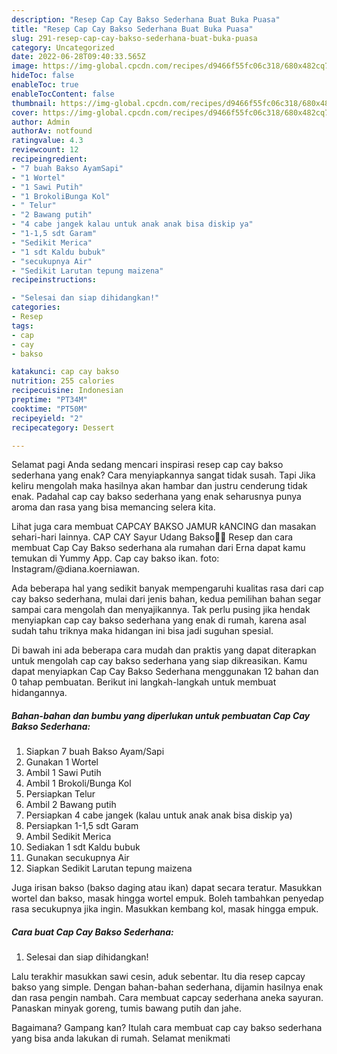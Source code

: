 ```yaml
---
description: "Resep Cap Cay Bakso Sederhana Buat Buka Puasa"
title: "Resep Cap Cay Bakso Sederhana Buat Buka Puasa"
slug: 291-resep-cap-cay-bakso-sederhana-buat-buka-puasa
category: Uncategorized
date: 2022-06-28T09:40:33.565Z
image: https://img-global.cpcdn.com/recipes/d9466f55fc06c318/680x482cq70/cap-cay-bakso-sederhana-foto-resep-utama.jpg
hideToc: false
enableToc: true
enableTocContent: false
thumbnail: https://img-global.cpcdn.com/recipes/d9466f55fc06c318/680x482cq70/cap-cay-bakso-sederhana-foto-resep-utama.jpg
cover: https://img-global.cpcdn.com/recipes/d9466f55fc06c318/680x482cq70/cap-cay-bakso-sederhana-foto-resep-utama.jpg
author: Admin
authorAv: notfound
ratingvalue: 4.3
reviewcount: 12
recipeingredient:
- "7 buah Bakso AyamSapi"
- "1 Wortel"
- "1 Sawi Putih"
- "1 BrokoliBunga Kol"
- " Telur"
- "2 Bawang putih"
- "4 cabe jangek kalau untuk anak anak bisa diskip ya"
- "1-1,5 sdt Garam"
- "Sedikit Merica"
- "1 sdt Kaldu bubuk"
- "secukupnya Air"
- "Sedikit Larutan tepung maizena"
recipeinstructions:

- "Selesai dan siap dihidangkan!"
categories:
- Resep
tags:
- cap
- cay
- bakso

katakunci: cap cay bakso 
nutrition: 255 calories
recipecuisine: Indonesian
preptime: "PT34M"
cooktime: "PT50M"
recipeyield: "2"
recipecategory: Dessert

---
```



Selamat pagi Anda sedang mencari inspirasi resep cap cay bakso sederhana yang enak? Cara menyiapkannya sangat tidak susah. Tapi Jika keliru mengolah maka hasilnya akan hambar dan justru cenderung tidak enak. Padahal cap cay bakso sederhana yang enak seharusnya punya aroma dan rasa yang bisa memancing selera kita.


Lihat juga cara membuat CAPCAY BAKSO JAMUR kANCING dan masakan sehari-hari lainnya. CAP CAY Sayur Udang Bakso👩‍🍳 Resep dan cara membuat Cap Cay Bakso sederhana ala rumahan dari Erna dapat kamu temukan di Yummy App. Cap cay bakso ikan. foto: Instagram/@diana.koerniawan.

Ada beberapa hal yang sedikit banyak mempengaruhi kualitas rasa dari cap cay bakso sederhana, mulai dari jenis bahan, kedua pemilihan bahan segar sampai cara mengolah dan menyajikannya. Tak perlu pusing jika hendak menyiapkan cap cay bakso sederhana yang enak di rumah, karena asal sudah tahu triknya maka hidangan ini bisa jadi suguhan spesial.


Di bawah ini ada beberapa cara mudah dan praktis yang dapat diterapkan untuk mengolah cap cay bakso sederhana yang siap dikreasikan. Kamu dapat menyiapkan Cap Cay Bakso Sederhana menggunakan 12 bahan dan 0 tahap pembuatan. Berikut ini langkah-langkah untuk membuat hidangannya.

<!--inarticleads1-->

##### Bahan-bahan dan bumbu yang diperlukan untuk pembuatan Cap Cay Bakso Sederhana:

1. Siapkan 7 buah Bakso Ayam/Sapi
1. Gunakan 1 Wortel
1. Ambil 1 Sawi Putih
1. Ambil 1 Brokoli/Bunga Kol
1. Persiapkan  Telur
1. Ambil 2 Bawang putih
1. Persiapkan 4 cabe jangek (kalau untuk anak anak bisa diskip ya)
1. Persiapkan 1-1,5 sdt Garam
1. Ambil Sedikit Merica
1. Sediakan 1 sdt Kaldu bubuk
1. Gunakan secukupnya Air
1. Siapkan Sedikit Larutan tepung maizena


Juga irisan bakso (bakso daging atau ikan) dapat secara teratur. Masukkan wortel dan bakso, masak hingga wortel empuk. Boleh tambahkan penyedap rasa secukupnya jika ingin. Masukkan kembang kol, masak hingga empuk. 

<!--inarticleads2-->

##### Cara buat Cap Cay Bakso Sederhana:


1. Selesai dan siap dihidangkan!

Lalu terakhir masukkan sawi cesin, aduk sebentar. Itu dia resep capcay bakso yang simple. Dengan bahan-bahan sederhana, dijamin hasilnya enak dan rasa pengin nambah. Cara membuat capcay sederhana aneka sayuran. Panaskan minyak goreng, tumis bawang putih dan jahe. 

Bagaimana? Gampang kan? Itulah cara membuat cap cay bakso sederhana yang bisa anda lakukan di rumah. Selamat menikmati
